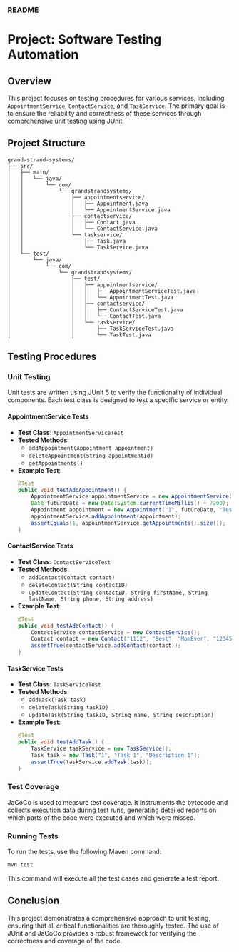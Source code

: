 ### README

# Project: Software Testing Automation

## Overview

This project focuses on testing procedures for various services, including `AppointmentService`, `ContactService`, and `TaskService`. The primary goal is to ensure the reliability and correctness of these services through comprehensive unit testing using JUnit.

## Project Structure

```
grand-strand-systems/
├── src/
│   ├── main/
│   │   └── java/
│   │       └── com/
│   │           └── grandstrandsystems/
│   │               ├── appointmentservice/
│   │               │   ├── Appointment.java
│   │               │   └── AppointmentService.java
│   │               ├── contactservice/
│   │               │   ├── Contact.java
│   │               │   └── ContactService.java
│   │               └── taskservice/
│   │                   ├── Task.java
│   │                   └── TaskService.java
│   └── test/
│       └── java/
│           └── com/
│               └── grandstrandsystems/
│                   ├── test/
│                   │   ├── appointmentservice/
│                   │   │   ├── AppointmentServiceTest.java
│                   │   │   └── AppointmentTest.java
│                   │   ├── contactservice/
│                   │   │   ├── ContactServiceTest.java
│                   │   │   └── ContactTest.java
│                   │   └── taskservice/
│                   │       ├── TaskServiceTest.java
│                   │       └── TaskTest.java
```

## Testing Procedures

### Unit Testing

Unit tests are written using JUnit 5 to verify the functionality of individual components. Each test class is designed to test a specific service or entity.

#### AppointmentService Tests

- **Test Class**: `AppointmentServiceTest`
- **Tested Methods**:
    - `addAppointment(Appointment appointment)`
    - `deleteAppointment(String appointmentId)`
    - `getAppointments()`
- **Example Test**:
  ```java
  @Test
  public void testAddAppointment() {
      AppointmentService appointmentService = new AppointmentService();
      Date futureDate = new Date(System.currentTimeMillis() + 7200);
      Appointment appointment = new Appointment("1", futureDate, "Test Description");
      appointmentService.addAppointment(appointment);
      assertEquals(1, appointmentService.getAppointments().size());
  }
  ```

#### ContactService Tests

- **Test Class**: `ContactServiceTest`
- **Tested Methods**:
    - `addContact(Contact contact)`
    - `deleteContact(String contactID)`
    - `updateContact(String contactID, String firstName, String lastName, String phone, String address)`
- **Example Test**:
  ```java
  @Test
  public void testAddContact() {
      ContactService contactService = new ContactService();
      Contact contact = new Contact("1112", "Best", "MomEver", "1234567891", "123 MyHouse St");
      assertTrue(contactService.addContact(contact));
  }
  ```

#### TaskService Tests

- **Test Class**: `TaskServiceTest`
- **Tested Methods**:
    - `addTask(Task task)`
    - `deleteTask(String taskID)`
    - `updateTask(String taskID, String name, String description)`
- **Example Test**:
  ```java
  @Test
  public void testAddTask() {
      TaskService taskService = new TaskService();
      Task task = new Task("1", "Task 1", "Description 1");
      assertTrue(taskService.addTask(task));
  }
  ```

### Test Coverage

JaCoCo is used to measure test coverage. It instruments the bytecode and collects execution data during test runs, generating detailed reports on which parts of the code were executed and which were missed.

### Running Tests

To run the tests, use the following Maven command:

```sh
mvn test
```

This command will execute all the test cases and generate a test report.

## Conclusion

This project demonstrates a comprehensive approach to unit testing, ensuring that all critical functionalities are thoroughly tested. The use of JUnit and JaCoCo provides a robust framework for verifying the correctness and coverage of the code.